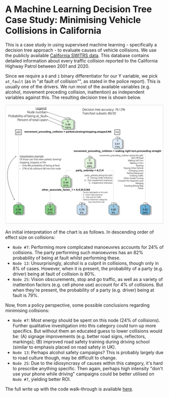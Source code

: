 # A Machine Learning Decision Tree Case Study: Minimising Vehicle Collisions in California

This is a case study in using supervised machine learning - specifically a decision tree approach - to evaluate causes of vehicle collisions. We use the publicly available [California SWITRS data](https://www.kaggle.com/alexgude/starter-california-traffic-collisions-from-switrs/data). This database contains detailed information about every traffic collision reported to the California Highway Patrol between 2001 and 2020.

Since we require a `0` and `1` binary differentiator for our Y variable, we pick `at_fault` (as in "at fault of collision"", as stated in the police report). This is usually one of the drivers. We run most of the available variables (e.g. alcohol, movement preceding collision, inattention) as independent variables against this. The resulting decision tree is shown below.

<img src="https://github.com/witolot/collisions/raw/main/images/decision_tree.png" width="800"/>

An initial interpretation of the chart is as follows. In descending order of effect size on collisions:

* `Node #7`: Performing more complicated manoeuvres accounts for 24% of collisions. The party performing such manoeuvres has an 82% probability of being at fault whilst performing these.
* `Node 13`: Unsurprisingly, alcohol is a culprit in collisions, though only in 8% of cases. However, when it is present, the probability of a party (e.g. driver) being at fault of collision is 80%.
* `Node 25`: Vision obscurements, stop and go traffic, as well as a variety of inattention factors (e.g. cell phone use) account for 4% of collisions. But when they're present, the probability of a party  (e.g. driver) being at fault is 79%.

Now, from a policy perspective, some possible conclusions regarding minimising collisions:

* `Node #7`: Most energy should be spent on this node (24% of collisions). Further qualitative investigation into this category could turn up more specifics. But without them an educated guess to lower collisions would be: (A) signage improvements (e.g. better road signs, reflectors, markings); (B) improved road safety training during driving school (similar to emphasis placed on road safety in UK).
* `Node 13`: Perhaps alcohol safety campaigns? This is probably largely due to road culture though, may be difficult to change.
* `Node 25`: Due to the idiosyncrasy of causes within this category, it's hard to prescribe anything specific. Then again, perhaps high intensity "don't use your phone while driving" campaigns could be better utilised on `Node #7`, yielding better ROI.

The full write up with the code walk-through is available <a href="https://benevolent-kangaroo-064850.netlify.app/">here</a>.
